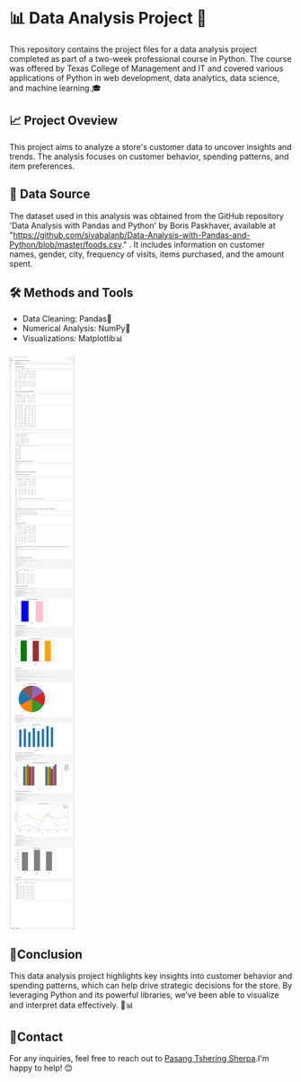 # 📊 Data Analysis Project 🚀
This repository contains the project files for a data analysis project completed as part of a two-week professional course in Python. The course was offered by Texas College of Management and IT and covered various applications of Python in web development, data analytics, data science, and machine learning.🎓

## 📈 Project Oveview
This project aims to analyze a store's customer data to uncover insights and trends. The analysis focuses on customer behavior, spending patterns, and item preferences.

## 📂 Data Source
The dataset used in this analysis was obtained from the GitHub repository 'Data Analysis with Pandas and Python' by Boris Paskhaver, available at "https://github.com/sivabalanb/Data-Analysis-with-Pandas-and-Python/blob/master/foods.csv." . It includes information on customer names, gender, city, frequency of visits, items purchased, and the amount spent.

## 🛠️ Methods and Tools
- Data Cleaning: Pandas🧹
- Numerical Analysis: NumPy🔢
- Visualizations: Matplotlib📊

![Shopper Analysis](https://github.com/Pasangcrp/pythonFinalProject/blob/main/assets/img.png)

## 🚀Conclusion
This data analysis project highlights key insights into customer behavior and spending patterns, which can help drive strategic decisions for the store. By leveraging Python and its powerful libraries, we’ve been able to visualize and interpret data effectively. 🎯📊

## 📩Contact
For any inquiries, feel free to reach out to [Pasang Tshering Sherpa](mailto:pasangtshering2003@gmail.com).I'm happy to help! 😊
